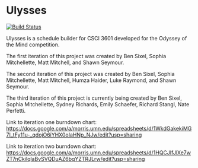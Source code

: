 # Ulysses

[![Build Status](https://travis-ci.org/rich1143/ulysses-pineapple.svg?branch=master)](https://travis-ci.org/rich1143/ulysses-pineapple)

Ulysses is a schedule builder for CSCI 3601 developed for the Odyssey of the Mind competition.

The first iteration of this project was created by Ben Sixel, Sophia Mitchellette, Matt Mitchell, and Shawn Seymour.

The second iteration of this project was created by Ben Sixel, Sophia Mitchellette, Matt Mitchell, Humza Haider, Luke Raymond, and Shawn Seymour.

The third iteration of this project is currently being created by Ben Sixel, Sophia Mitchellette, Sydney Richards, Emily Schaefer, Richard Stangl, Nate Perfetti.

Link to iteration one burndown chart: https://docs.google.com/a/morris.umn.edu/spreadsheets/d/1WkdGakekiMG7I_tFy11u-_qdojO6iYHX0oIaHNp_NJw/edit?usp=sharing

Link to iteration two burndown chart:
https://docs.google.com/a/morris.umn.edu/spreadsheets/d/1HQCJIfJlXe7wZT7nCkilqlaBvSVQDuAZ6bqYZTRJLrw/edit?usp=sharing
